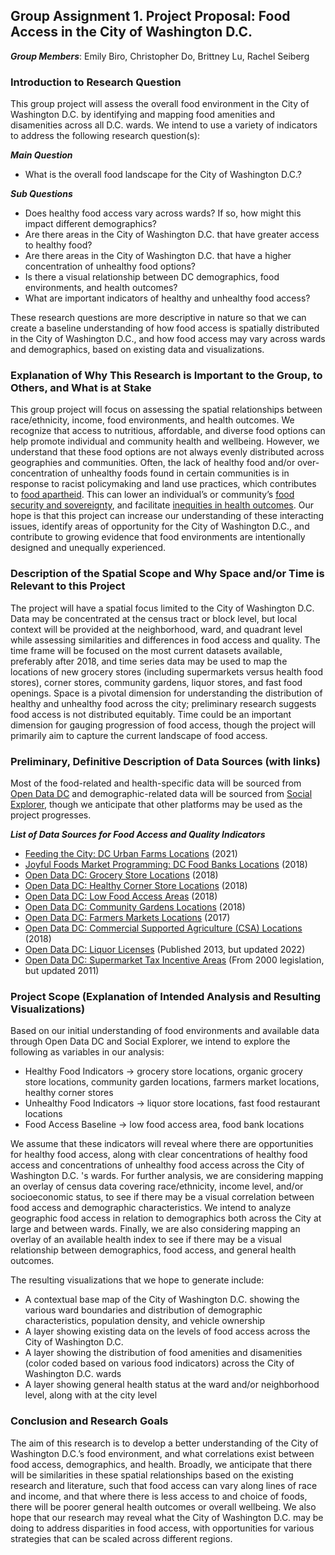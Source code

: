 ## Group Assignment 1. Project Proposal: Food Access in the City of Washington D.C. ##
***Group Members***: Emily Biro, Christopher Do, Brittney Lu, Rachel Seiberg

### Introduction to Research Question ###

This group project will assess the overall food environment in the City of Washington D.C. by identifying and mapping food amenities and disamenities across all D.C. wards. We intend to use a variety of indicators to address the following research question(s):

***Main Question***
* What is the overall food landscape for the City of Washington D.C.?

***Sub Questions***
* Does healthy food access vary across wards? If so, how might this impact different demographics?
* Are there areas in the City of Washington D.C. that have greater access to healthy food?
* Are there areas in the City of Washington D.C. that have a higher concentration of unhealthy food options?
* Is there a visual relationship between DC demographics, food environments, and health outcomes?
* What are important indicators of healthy and unhealthy food access?

These research questions are more descriptive in nature so that we can create a baseline understanding of how food access is spatially distributed in the City of Washington D.C., and how food access may vary across wards and demographics, based on existing data and visualizations. 
### Explanation of Why This Research is Important to the Group, to Others, and What is at Stake ###
This group project will focus on assessing the spatial relationships between race/ethnicity, income, food environments, and health outcomes. We recognize that access to nutritious, affordable, and diverse food options can help promote individual and community health and wellbeing. However, we understand that these food options are not always evenly distributed across geographies and communities. Often, the lack of healthy food and/or over-concentration of unhealthy foods found in certain communities is in response to racist policymaking and land use practices, which contributes to [food apartheid](https://www.nrdc.org/experts/nina-sevilla/food-apartheid-racialized-access-healthy-affordable-food). This can lower an individual’s or community’s [food security and sovereignty](https://www.frontiersin.org/articles/10.3389/fsufs.2021.686492/full), and facilitate [inequities in health outcomes](https://www.nimhd.nih.gov/resources/understanding-health-disparities/food-accessibility-insecurity-and-health-outcomes.html#:~:text=Food%20insecurity%20and%20the%20lack,disorders%20and%20other%20chronic%20diseases%20.). Our hope is that this project can increase our understanding of these interacting issues, identify areas of opportunity for the City of Washington D.C., and contribute to growing evidence that food environments are intentionally designed and unequally experienced.
### Description of the Spatial Scope and Why Space and/or Time is Relevant to this Project ###
The project will have a spatial focus limited to the City of Washington D.C. Data may be concentrated at the census tract or block level, but local context will be provided at the neighborhood, ward, and quadrant level while assessing similarities and differences in food access and quality. The time frame will be focused on the most current datasets available, preferably after 2018, and time series data may be used to map the locations of new grocery stores (including supermarkets versus health food stores), corner stores, community gardens, liquor stores, and fast food openings. Space is a pivotal dimension for understanding the distribution of healthy and unhealthy food across the city; preliminary research suggests food access is not distributed equitably. Time could be an important dimension for gauging progression of food access, though the project will primarily aim to capture the current landscape of food access.
### Preliminary, Definitive Description of Data Sources (with links) ###
Most of the food-related and health-specific data will be sourced from [Open Data DC](https://opendata.dc.gov/) and demographic-related data will be sourced from [Social Explorer](https://www.socialexplorer.com/), though we anticipate that other platforms may be used as the project progresses.

***List of Data Sources for Food Access and Quality Indicators***
* [Feeding the City: DC Urban Farms Locations](https://storymaps.arcgis.com/stories/e20fd196ee8c46e9add3ff3532d4f757) (2021)
* [Joyful Foods Market Programming: DC Food Banks Locations](https://opendata.dc.gov/datasets/DCGIS::joyful-food-market/explore?location=38.890868%2C-77.026467%2C12.53) (2018)
* [Open Data DC: Grocery Store Locations](https://opendata.dc.gov/datasets/DCGIS::grocery-store-locations/about) (2018)
* [Open Data DC: Healthy Corner Store Locations](https://opendata.dc.gov/datasets/DCGIS::healthy-corner-stores/explore?location=38.890899%2C-77.026467%2C12.53) (2018)
* [Open Data DC: Low Food Access Areas](https://opendata.dc.gov/datasets/DCGIS::low-food-access-areas/explore?location=38.890868%2C-77.026467%2C12.53) (2018)
* [Open Data DC: Community Gardens Locations](https://opendata.dc.gov/datasets/DCGIS::community-gardens-1/explore?location=38.890772%2C-77.021832%2C12.60) (2018)
* [Open Data DC: Farmers Markets Locations](https://opendata.dc.gov/datasets/DCGIS::farmers-market-locations/about) (2017)
* [Open Data DC: Commercial Supported Agriculture (CSA) Locations](https://opendata.dc.gov/datasets/DCGIS::commercial-supported-agriculture/explore?location=38.890758%2C-77.021832%2C12.64) (2018)
* [Open Data DC: Liquor Licenses](https://opendata.dc.gov/datasets/cabe9dcef0b344518c7fae1a3def7de1/about) (Published 2013, but updated 2022)
* [Open Data DC: Supermarket Tax Incentive Areas](https://opendata.dc.gov/datasets/DCGIS::supermarket-tax-incentives/explore?location=38.893668%2C-76.997482%2C12.61b) (From 2000 legislation, but updated 2011)
### Project Scope (Explanation of Intended Analysis and Resulting Visualizations) ###
Based on our initial understanding of food environments and available data through Open Data DC and Social Explorer, we intend to explore the following as variables in our analysis: 
* Healthy Food Indicators → grocery store locations, organic grocery store locations, community garden locations, farmers market locations, healthy corner stores
* Unhealthy Food Indicators → liquor store locations, fast food restaurant locations
* Food Access Baseline → low food access area, food bank locations

We assume that these indicators will reveal where there are opportunities for healthy food access, along with clear concentrations of healthy food access and concentrations of unhealthy food access across the City of Washington D.C. 's wards. For further analysis, we are considering mapping an overlay of census data covering race/ethnicity, income level, and/or socioeconomic status, to see if there may be a visual correlation between food access and demographic characteristics. We intend to analyze geographic food access in relation to demographics both across the City at large and between wards. Finally, we are also considering mapping an overlay of an available health index to see if there may be a visual relationship between demographics, food access, and general health outcomes. 

The resulting visualizations that we hope to generate include:
* A contextual base map of the City of Washington D.C. showing the various ward boundaries and distribution of demographic characteristics, population density, and vehicle ownership
* A layer showing existing data on the levels of food access across the City of Washington D.C.
* A layer showing the distribution of food amenities and disamenities (color coded based on various food indicators) across the City of Washington D.C. wards
* A layer showing general health status at the ward and/or neighborhood level, along with at the city level

### Conclusion and Research Goals ###
The aim of this research is to develop a better understanding of the City of Washington D.C.’s food environment, and what correlations exist between food access, demographics, and health. Broadly, we anticipate that there will be similarities in these spatial relationships based on the existing research and literature, such that food access can vary along lines of race and income, and that where there is less access to and choice of foods, there will be poorer general health outcomes or overall wellbeing. We also hope that our research may reveal what the City of Washington D.C. may be doing to address disparities in food access, with opportunities for various strategies that can be scaled across different regions.
